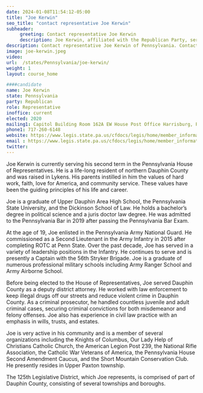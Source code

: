 ```yaml
---
date: 2024-01-08T11:54:12-05:00
title: "Joe Kerwin"
seo_title: "contact representative Joe Kerwin"
subheader:
     greeting: Contact representative Joe Kerwin
     description: Joe Kerwin, affiliated with the Republican Party, serves as a member of the Pennsylvania House of Representatives, representing District 125. He commenced his term on December 1, 2020, and his current tenure is scheduled to conclude on November 30, 2024.
description: Contact representative Joe Kerwin of Pennsylvania. Contact information for Joe Kerwin includes email address, phone number, and mailing address.
image: joe-kerwin.jpeg
video:
url:  /states/Pennsylvania/joe-kerwin/
weight: 1
layout: course_home

####candidate
name: Joe Kerwin
state: Pennsylvania
party: Republican
role: Representative
inoffice: current
elected: 2020
mailing1: Capitol Building Room 162A EW House Post Office Harrisburg, PA 17120
phone1: 717-260-6148
website: https://www.legis.state.pa.us/cfdocs/legis/home/member_information/House_bio.cfm?id=1907/
email : https://www.legis.state.pa.us/cfdocs/legis/home/member_information/House_bio.cfm?id=1907/
twitter:
---
```


Joe Kerwin is currently serving his second term in the Pennsylvania House of Representatives. He is a life-long resident of northern Dauphin County and was raised in Lykens. His parents instilled in him the values of hard work, faith, love for America, and community service. These values have been the guiding principles of his life and career.

Joe is a graduate of Upper Dauphin Area High School, the Pennsylvania State University, and the Dickinson School of Law. He holds a bachelor’s degree in political science and a juris doctor law degree. He was admitted to the Pennsylvania Bar in 2019 after passing the Pennsylvania Bar Exam.

At the age of 19, Joe enlisted in the Pennsylvania Army National Guard. He commissioned as a Second Lieutenant in the Army Infantry in 2015 after completing ROTC at Penn State. Over the past decade, Joe has served in a variety of leadership positions in the Infantry. He continues to serve and is presently a Captain with the 56th Stryker Brigade. Joe is a graduate of numerous professional military schools including Army Ranger School and Army Airborne School.

Before being elected to the House of Representatives, Joe served Dauphin County as a deputy district attorney. He worked with law enforcement to keep illegal drugs off our streets and reduce violent crime in Dauphin County. As a criminal prosecutor, he handled countless juvenile and adult criminal cases, securing criminal convictions for both misdemeanor and felony offenses. Joe also has experience in civil law practice with an emphasis in wills, trusts, and estates.

Joe is very active in his community and is a member of several organizations including the Knights of Columbus, Our Lady Help of Christians Catholic Church, the American Legion Post 239, the National Rifle Association, the Catholic War Veterans of America, the Pennsylvania House Second Amendment Caucus, and the Short Mountain Conservation Club. He presently resides in Upper Paxton township.

The 125th Legislative District, which Joe represents, is comprised of part of Dauphin County, consisting of several townships and boroughs.
